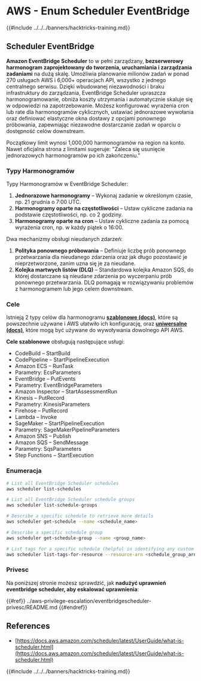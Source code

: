 # AWS - Enum Scheduler EventBridge

{{#include ../../../banners/hacktricks-training.md}}

## Scheduler EventBridge

**Amazon EventBridge Scheduler** to w pełni zarządzany, **bezserwerowy harmonogram zaprojektowany do tworzenia, uruchamiania i zarządzania zadaniami** na dużą skalę. Umożliwia planowanie milionów zadań w ponad 270 usługach AWS i 6,000+ operacjach API, wszystko z jednego centralnego serwisu. Dzięki wbudowanej niezawodności i braku infrastruktury do zarządzania, EventBridge Scheduler upraszcza harmonogramowanie, obniża koszty utrzymania i automatycznie skaluje się w odpowiedzi na zapotrzebowanie. Możesz konfigurować wyrażenia cron lub rate dla harmonogramów cyklicznych, ustawiać jednorazowe wywołania oraz definiować elastyczne okna dostawy z opcjami ponownego próbowania, zapewniając niezawodne dostarczanie zadań w oparciu o dostępność celów downstream.

Początkowy limit wynosi 1,000,000 harmonogramów na region na konto. Nawet oficjalna strona z limitami sugeruje: "Zaleca się usunięcie jednorazowych harmonogramów po ich zakończeniu."

### Typy Harmonogramów

Typy Harmonogramów w EventBridge Scheduler:

1. **Jednorazowe harmonogramy** – Wykonaj zadanie w określonym czasie, np. 21 grudnia o 7:00 UTC.
2. **Harmonogramy oparte na częstotliwości** – Ustaw cykliczne zadania na podstawie częstotliwości, np. co 2 godziny.
3. **Harmonogramy oparte na cron** – Ustaw cykliczne zadania za pomocą wyrażenia cron, np. w każdy piątek o 16:00.

Dwa mechanizmy obsługi nieudanych zdarzeń:

1. **Polityka ponownego próbowania** – Definiuje liczbę prób ponownego przetwarzania dla nieudanego zdarzenia oraz jak długo pozostawić je nieprzetworzone, zanim uzna się je za nieudane.
2. **Kolejka martwych listów (DLQ)** – Standardowa kolejka Amazon SQS, do której dostarczane są nieudane zdarzenia po wyczerpaniu prób ponownego przetwarzania. DLQ pomagają w rozwiązywaniu problemów z harmonogramem lub jego celem downstream.

### Cele

Istnieją 2 typy celów dla harmonogramu [**szablonowe (docs)**](https://docs.aws.amazon.com/scheduler/latest/UserGuide/managing-targets-templated.html), które są powszechnie używane i AWS ułatwiło ich konfigurację, oraz [**uniwersalne (docs)**](https://docs.aws.amazon.com/scheduler/latest/UserGuide/managing-targets-universal.html), które mogą być używane do wywoływania dowolnego API AWS.

**Cele szablonowe** obsługują następujące usługi:

- CodeBuild – StartBuild
- CodePipeline – StartPipelineExecution
- Amazon ECS – RunTask
- Parametry: EcsParameters
- EventBridge – PutEvents
- Parametry: EventBridgeParameters
- Amazon Inspector – StartAssessmentRun
- Kinesis – PutRecord
- Parametry: KinesisParameters
- Firehose – PutRecord
- Lambda – Invoke
- SageMaker – StartPipelineExecution
- Parametry: SageMakerPipelineParameters
- Amazon SNS – Publish
- Amazon SQS – SendMessage
- Parametry: SqsParameters
- Step Functions – StartExecution

### Enumeracja
```bash
# List all EventBridge Scheduler schedules
aws scheduler list-schedules

# List all EventBridge Scheduler schedule groups
aws scheduler list-schedule-groups

# Describe a specific schedule to retrieve more details
aws scheduler get-schedule --name <schedule_name>

# Describe a specific schedule group
aws scheduler get-schedule-group --name <group_name>

# List tags for a specific schedule (helpful in identifying any custom tags or permissions)
aws scheduler list-tags-for-resource --resource-arn <schedule_group_arn>
```
### Privesc

Na poniższej stronie możesz sprawdzić, jak **nadużyć uprawnień eventbridge scheduler, aby eskalować uprawnienia**:

{{#ref}}
../aws-privilege-escalation/eventbridgescheduler-privesc/README.md
{{#endref}}

## References

- [https://docs.aws.amazon.com/scheduler/latest/UserGuide/what-is-scheduler.html](https://docs.aws.amazon.com/scheduler/latest/UserGuide/what-is-scheduler.html)

{{#include ../../../banners/hacktricks-training.md}}
